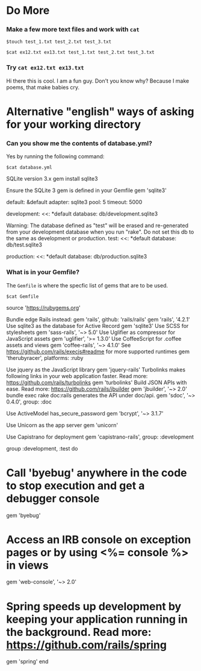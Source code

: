 # Do More

### Make a few more text files and work with `cat`

`$touch test_1.txt test_2.txt test_3.txt`

`$cat ex12.txt ex13.txt test_1.txt test_2.txt test_3.txt`

### Try `cat ex12.txt ex13.txt`

Hi there this is cool.
I am a fun guy.
Don't you know why?
Because I make poems,
that make babies cry.

# Alternative "english" ways of asking for your working directory

### Can you show me the contents of database.yml?

Yes by running the following command:

`$cat database.yml`

 SQLite version 3.x
   gem install sqlite3

   Ensure the SQLite 3 gem is defined in your Gemfile
   gem 'sqlite3'

default: &default
  adapter: sqlite3
  pool: 5
  timeout: 5000

development:
  <<: *default
  database: db/development.sqlite3

 Warning: The database defined as "test" will be erased and
 re-generated from your development database when you run "rake".
 Do not set this db to the same as development or production.
test:
  <<: *default
  database: db/test.sqlite3

production:
  <<: *default
  database: db/production.sqlite3

### What is in your Gemfile?

The `Gemfile` is where the specfic list of gems that are to be used.

`$cat Gemfile`

source 'https://rubygems.org'


 Bundle edge Rails instead: gem 'rails', github: 'rails/rails'
gem 'rails', '4.2.1'
 Use sqlite3 as the database for Active Record
gem 'sqlite3'
 Use SCSS for stylesheets
gem 'sass-rails', '~> 5.0'
 Use Uglifier as compressor for JavaScript assets
gem 'uglifier', '>= 1.3.0'
 Use CoffeeScript for .coffee assets and views
gem 'coffee-rails', '~> 4.1.0'
 See https://github.com/rails/execjs#readme for more supported runtimes
 gem 'therubyracer', platforms: :ruby

 Use jquery as the JavaScript library
gem 'jquery-rails'
 Turbolinks makes following links in your web application faster. Read more: https://github.com/rails/turbolinks
gem 'turbolinks'
 Build JSON APIs with ease. Read more: https://github.com/rails/jbuilder
gem 'jbuilder', '~> 2.0'
 bundle exec rake doc:rails generates the API under doc/api.
gem 'sdoc', '~> 0.4.0', group: :doc

 Use ActiveModel has_secure_password
 gem 'bcrypt', '~> 3.1.7'

 Use Unicorn as the app server
 gem 'unicorn'

 Use Capistrano for deployment
 gem 'capistrano-rails', group: :development

group :development, :test do
  # Call 'byebug' anywhere in the code to stop execution and get a debugger console
  gem 'byebug'

  # Access an IRB console on exception pages or by using <%= console %> in views
  gem 'web-console', '~> 2.0'

  # Spring speeds up development by keeping your application running in the background. Read more: https://github.com/rails/spring
  gem 'spring'
end
